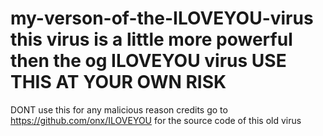 # my-verson-of-the-ILOVEYOU-virus this virus is a little more powerful then the og ILOVEYOU virus USE THIS AT YOUR OWN RISK
DONT use this for any malicious reason
credits go to https://github.com/onx/ILOVEYOU for the source code of this old virus
